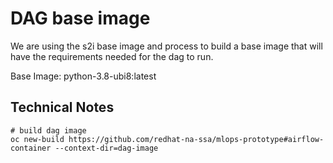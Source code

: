 # DAG base image

We are using the s2i base image and process to build a
base image that will have the requirements needed for the dag to run.

Base Image: python-3.8-ubi8:latest

## Technical Notes
```
# build dag image
oc new-build https://github.com/redhat-na-ssa/mlops-prototype#airflow-container --context-dir=dag-image
```